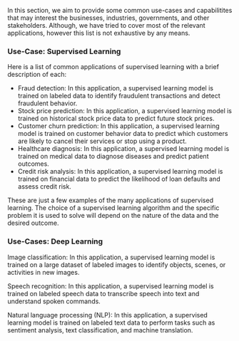 In this section, we aim to provide some common use-cases and capabilitites that may interest the businesses, industries, governments, and other stakeholders. Although, we have tried to cover most of the relevant applications, however this list is not exhaustive by any means.

### Use-Case: Supervised Learning

Here is a list of common applications of supervised learning with a brief description of each:
- Fraud detection: In this application, a supervised learning model is trained on labeled data to identify fraudulent transactions and detect fraudulent behavior.
- Stock price prediction: In this application, a supervised learning model is trained on historical stock price data to predict future stock prices.
- Customer churn prediction: In this application, a supervised learning model is trained on customer behavior data to predict which customers are likely to cancel their services or stop using a product.
- Healthcare diagnosis: In this application, a supervised learning model is trained on medical data to diagnose diseases and predict patient outcomes.
- Credit risk analysis: In this application, a supervised learning model is trained on financial data to predict the likelihood of loan defaults and assess credit risk.

These are just a few examples of the many applications of supervised learning. The choice of a supervised learning algorithm and the specific problem it is used to solve will depend on the nature of the data and the desired outcome.

### Use-Cases: Deep Learning

Image classification: In this application, a supervised learning model is trained on a large dataset of labeled images to identify objects, scenes, or activities in new images.

Speech recognition: In this application, a supervised learning model is trained on labeled speech data to transcribe speech into text and understand spoken commands.

Natural language processing (NLP): In this application, a supervised learning model is trained on labeled text data to perform tasks such as sentiment analysis, text classification, and machine translation.
